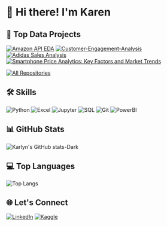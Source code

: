 # 👋 Hi there! I'm Karen

## 🚀 Top Data Projects
[![Amazon API EDA](https://github-readme-stats.vercel.app/api/pin/?username=karlyndiary&repo=Amazon-API-EDA&border_color=ffffff&bg_color=0D1117&title_color=C9D1D9&text_color=8B949E&icon_color=7F3FBF)](https://github.com/karlyndiary/Amazon-API-EDA)
[![Customer-Engagement-Analysis](https://github-readme-stats.vercel.app/api/pin/?username=karlyndiary&repo=Customer-Engagement-Analysis&border_color=ffffff&bg_color=0D1117&title_color=C9D1D9&text_color=8B949E&icon_color=7F3FBF)](https://github.com/karlyndiary/Customer-Engagement-Analysis)
[![Adidas Sales Analysis](https://github-readme-stats.vercel.app/api/pin/?username=karlyndiary&repo=Adidas-Sales-Analysis&border_color=ffffff&bg_color=0D1117&title_color=C9D1D9&text_color=8B949E&icon_color=7F3FBF)](https://github.com/karlyndiary/Adidas-Sales-Analysis)
[![Smartphone Price Analytics: Key Factors and Market Trends](https://github-readme-stats.vercel.app/api/pin/?username=karlyndiary&repo=Smartphone-Price-Analytics&border_color=ffffff&bg_color=0D1117&title_color=C9D1D9&text_color=8B949E&icon_color=7F3FBF)](https://github.com/karlyndiary/Smartphone-Price-Analytics)

<p align="left">
  <a href="https://github.com/karlyndiary?tab=repositories" target="_blank"><img alt="All Repositories" title="All Repositories" src="https://img.shields.io/badge/-All%20Repos-2962FF?style=for-the-badge&logo=koding&logoColor=white"/></a>
</p>

## 🛠️ Skills
![Python](https://img.shields.io/badge/Python-3776AB?style=for-the-badge&logo=python&logoColor=white)
![Excel](https://img.shields.io/badge/Excel-217346?style=for-the-badge&logo=microsoft-excel&logoColor=white)
![Jupyter](https://img.shields.io/badge/Jupyter-F37626?style=for-the-badge&logo=Jupyter&logoColor=white)
![SQL](https://img.shields.io/badge/SQL-4479A1?style=for-the-badge&logo=mysql&logoColor=white)
![Git](https://img.shields.io/badge/Git-F05032?style=for-the-badge&logo=git&logoColor=white)
![PowerBI](https://img.shields.io/badge/PowerBI-F05032?style=for-the-badge&logo=powerbi&logoColor=yellow)

## 📊 GitHub Stats
![Karlyn's GitHub stats-Dark](https://github-readme-stats.vercel.app/api?username=karlyndiary&show_icons=true&theme=dark#gh-dark-mode-only)

## 💻 Top Languages
![Top Langs](https://github-readme-stats.vercel.app/api/top-langs/?username=karlyndiary&layout=compact)

## 🌐 Let's Connect
[![LinkedIn](https://img.shields.io/badge/LinkedIn-0077B5?style=for-the-badge&logo=linkedin&logoColor=white)](https://www.linkedin.com/in/karen-judelyn-fernandes/)
[![Kaggle](https://img.shields.io/badge/Kaggle-20BEFF?style=for-the-badge&logo=kaggle&logoColor=white)](https://www.kaggle.com/karenjudelyn)
